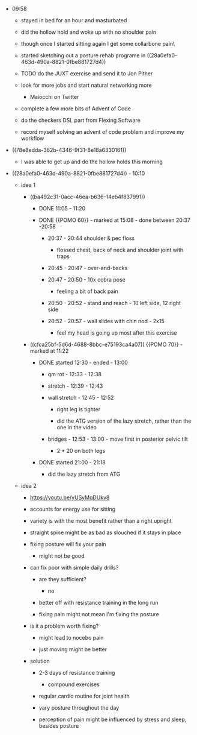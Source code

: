 - 09:58
	 - stayed in bed for an hour and masturbated

	 - did the hollow hold and woke up with no shoulder pain

	 - though once I started sitting again I get some  collarbone pain\

	 - started sketching out a posture rehab programe in ((28a0efa0-463d-490a-8821-0fbe881727d4))

	 - TODO do the JUXT exercise and send it to Jon Pither

	 - look for more jobs and start natural networking more
		 - Maiocchi on Twitter

	 - complete a few more bits of Advent of Code

	 - do the checkers DSL part from Flexing Software

	 - record myself solving an advent of code problem and improve my workflow

- ((78e8edda-362b-4346-9f31-8e18a6330161))
	 - I was able to get up and do the hollow holds this morning

- ((28a0efa0-463d-490a-8821-0fbe881727d4)) - 10:10 
	 - idea 1
		 - ((ba492c31-0acc-46ea-b636-14eb4f837991))
			 - DONE  11:05 - 11:20

			 - DONE {{POMO  60}} - marked at 15:08 - done between  20:37 -20:58
				 - 20:37 - 20:44 shoulder & pec floss
					 - flossed chest, back of neck and shoulder joint with traps

				 - 20:45 - 20:47 - over-and-backs

				 - 20:47 - 20:50 - 10x cobra pose
					 - feeling a bit of back pain

				 - 20:50 - 20:52 - stand and reach - 10 left side, 12 right side

				 - 20:52 - 20:57 - wall slides with chin nod - 2x15
					 - feel my head is going up most after this exercise

		 - ((cfca25bf-5d6d-4688-8bbc-e75193ca4a07)) {{POMO  70}} - marked at 11:22 
			 - DONE started 12:30 - ended - 13:00
				 - qm rot - 12:33 - 12:38 

				 - stretch - 12:39 - 12:43

				 - wall stretch - 12:45 - 12:52
					 - right leg is tighter

					 - did the ATG version of the lazy stretch, rather than the one in the video

				 - bridges - 12:53 - 13:00 - move first in posterior pelvic tilt
					 - 2 * 20 on both legs

			 - DONE started 21:00 - 21:18
				 - did the lazy stretch from ATG

	 - idea 2
		 - https://youtu.be/yUSyMqDUkv8

		 - accounts for energy use for sitting

		 - variety is with the most benefit rather than a right upright

		 - straight spine might be as bad as slouched if it stays in place

		 - fixing posture will fix your pain
			 - might not be good

		 - can fix poor with simple daily drills?
			 - are they sufficient?
				 - no

			 - better off with resistance training in the long run

			 - fixing pain might not mean I'm fixing the posture

		 - is it a problem worth fixing?
			 - might lead to nocebo pain

			 - just moving might be better

		 - solution
			 - 2-3 days of resistance training
				 - compound exercises

			 - regular cardio routine for joint health

			 - vary posture throughout the day

			 - perception of pain might be influenced by stress and sleep, besides posture
